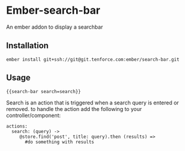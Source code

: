 # Ember-search-bar

An ember addon to display a searchbar
## Installation
`ember install git+ssh://git@git.tenforce.com:ember/search-bar.git`

## Usage
```{{search-bar search=search}}```

Search is an action that is triggered when a search query is entered or removed.
to handle the action add the following to your controller/component:

```
actions:
  search: (query) ->
     @store.find('post', title: query).then (results) =>
       #do something with results
```